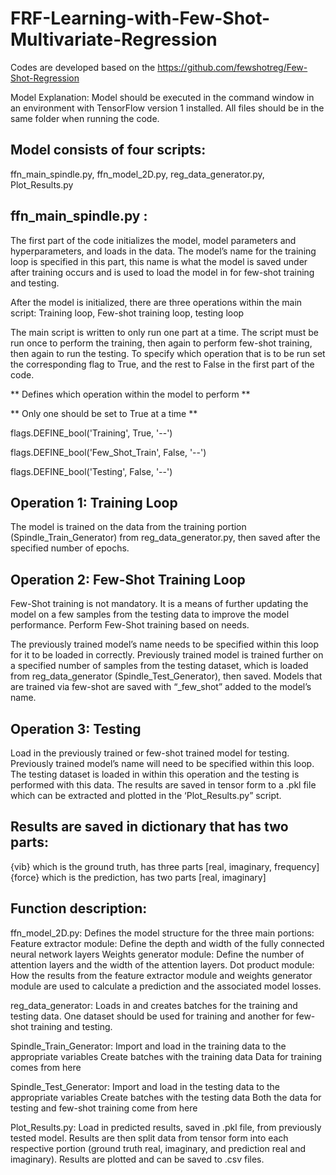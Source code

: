 # FRF-Learning-with-Few-Shot-Multivariate-Regression

Codes are developed based on the https://github.com/fewshotreg/Few-Shot-Regression

Model Explanation: 
Model should be executed in the command window in an environment with TensorFlow version 1 installed. All files should be in the same folder when running the code. 

## Model consists of four scripts: 
ffn_main_spindle.py,  ffn_model_2D.py,  reg_data_generator.py,  Plot_Results.py

## ffn_main_spindle.py : 
The first part of the code initializes the model, model parameters and hyperparameters, and loads in the data. The model’s name for the training loop is specified in this part, this name is what the model is saved under after training occurs and is used to load the model in for few-shot training and testing. 

After the model is initialized, there are three operations within the main script:
Training loop, Few-shot training loop, testing loop

The main script is written to only run one part at a time. The script must be run once to perform the training, then again to perform few-shot training, then again to run the testing. To specify which operation that is to be run set the corresponding flag to True, and the rest to False in the first part of the code.

** Defines which operation within the model to perform **

** Only one should be set to True at a time **

flags.DEFINE_bool('Training', True, '--')

flags.DEFINE_bool('Few_Shot_Train', False, '--')

flags.DEFINE_bool('Testing', False, '--')

## Operation 1: Training Loop
The model is trained on the data from the training portion (Spindle_Train_Generator) from reg_data_generator.py, then saved after the specified number of epochs. 
## Operation 2: Few-Shot Training Loop
Few-Shot training is not mandatory. It is a means of further updating the model on a few samples from the testing data to improve the model performance. Perform Few-Shot training based on needs.

The previously trained model’s name needs to be specified within this loop for it to be loaded in correctly. Previously trained model is trained further on a specified number of samples from the testing dataset, which is loaded from reg_data_generator (Spindle_Test_Generator), then saved. Models that are trained via few-shot are saved with “_few_shot” added to the model’s name.

## Operation 3: Testing
Load in the previously trained or few-shot trained model for testing. Previously trained model’s name will need to be specified within this loop. The testing dataset is loaded in within this operation and the testing is performed with this data. The results are saved in tensor form to a .pkl file which can be extracted and plotted in the ‘Plot_Results.py” script. 

## Results are saved in dictionary that has two parts:

{vib} which is the ground truth, has three parts [real, imaginary, frequency]
{force} which is the prediction, has two parts [real, imaginary]

## Function description:

ffn_model_2D.py:
Defines the model structure for the three main portions:
Feature extractor module:
	Define the depth and width of the fully connected neural network layers
Weights generator module:
	Define the number of attention layers and the width of the attention layers. 
Dot product module:
	How the results from the feature extractor module and weights generator module are used to calculate a prediction and the associated model losses. 

reg_data_generator:
Loads in and creates batches for the training and testing data. One dataset should be used for training and another for few-shot training and testing. 

Spindle_Train_Generator:
Import and load in the training data to the appropriate variables
Create batches with the training data
Data for training comes from here

Spindle_Test_Generator:
Import and load in the testing data to the appropriate variables
Create batches with the testing data
Both the data for testing and few-shot training come from here

Plot_Results.py:
Load in predicted results, saved in .pkl file, from previously tested model. Results are then split data from tensor form into each respective portion (ground truth real, imaginary, and prediction real and imaginary). Results are plotted and can be saved to .csv files. 
